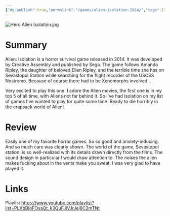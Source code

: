 ```yaml
---
{"dg-publish":true,"permalink":"/games/alien-isolation-2014/","tags":["LP"],"created":"2023-12-01","updated":"2024-08-05"}
---
```



![Hero Alien Isolation.jpg](/img/user/Attachments/Hero%20Alien%20Isolation.jpg)

# Summary

Alien: Isolation is a horror survival game released in 2014. It was developed by Creative Assembly and published by Sega. The game follows Amanda Ripley, the daughter of beloved Ellen Ripley, and the terrible time she has on Sevastopol Station while searching for the flight recorder of the USCSS Nostromo. Because of course there had to be Xenomorphs involved...

Very excited to play this one. I adore the Alien movies, the first one is in my top 5 of all time, with Aliens not far behind it. So I've had Isolation on my list of games I've wanted to play for quite some time. Ready to die horribly in the crapsack world of Alien!

# Review

Easily one of my favorite horror games. So so good and anxiety-inducing. And so much care was clearly shown. The world of the game, Sevastopol station, is so well-realized with its details drawn directly from the films. The sound design in particular I would draw attention to. The noises the alien makes fucking about in the vents make you sweat. I was very glad to have played it.

# Links

Playlist https://www.youtube.com/playlist?list=PLXbBIoFOxaQt_k3QuFJiVJrJej8C2mTNt
